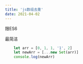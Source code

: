 ```yaml
---
title: 'js数组去重'
date: 2021-04-02
---   
```

限ES6

最简洁

```javascript
    let arr = [0, 1, 1, '1', 2]
    let newArr = [...new Set(arr)]
    console.log(newArr)
```